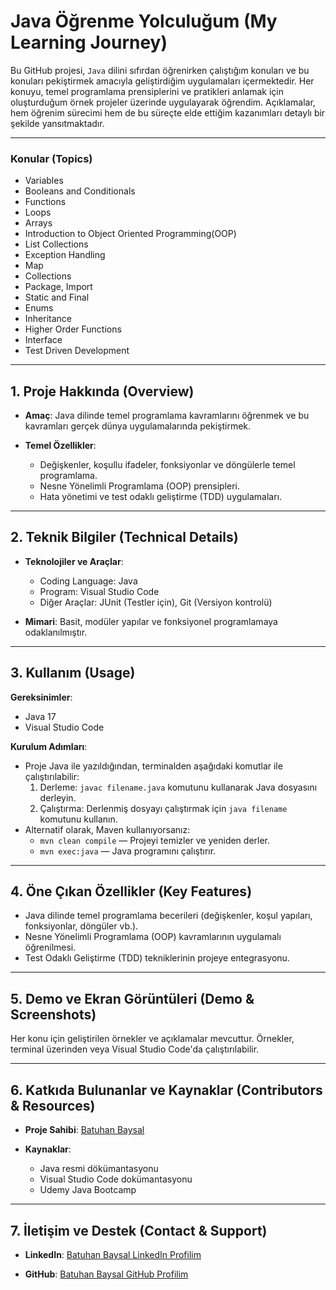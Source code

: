 # Java Öğrenme Yolculuğum (My Learning Journey)

Bu GitHub projesi, `Java` dilini sıfırdan öğrenirken çalıştığım konuları ve bu konuları pekiştirmek amacıyla geliştirdiğim uygulamaları içermektedir. Her konuyu, temel programlama prensiplerini ve pratikleri anlamak için oluşturduğum örnek projeler üzerinde uygulayarak öğrendim. Açıklamalar, hem öğrenim sürecimi hem de bu süreçte elde ettiğim kazanımları detaylı bir şekilde yansıtmaktadır.

---

### Konular (Topics)

- Variables
- Booleans and Conditionals
- Functions
- Loops
- Arrays
- Introduction to Object Oriented Programming(OOP)
- List Collections
- Exception Handling
- Map
- Collections
- Package, Import
- Static and Final
- Enums
- Inheritance
- Higher Order Functions
- Interface
- Test Driven Development

---

## 1. Proje Hakkında (Overview)

- **Amaç**: Java dilinde temel programlama kavramlarını öğrenmek ve bu kavramları gerçek dünya uygulamalarında pekiştirmek.

- **Temel Özellikler**:
   - Değişkenler, koşullu ifadeler, fonksiyonlar ve döngülerle temel programlama.
   - Nesne Yönelimli Programlama (OOP) prensipleri.
   - Hata yönetimi ve test odaklı geliştirme (TDD) uygulamaları.

---

## 2. Teknik Bilgiler (Technical Details)

- **Teknolojiler ve Araçlar**:
   - Coding Language: Java
   - Program: Visual Studio Code
   - Diğer Araçlar: JUnit (Testler için), Git (Versiyon kontrolü)

- **Mimari**: Basit, modüler yapılar ve fonksiyonel programlamaya odaklanılmıştır.

---

## 3. Kullanım (Usage)

**Gereksinimler**:
   - Java 17
   - Visual Studio Code

**Kurulum Adımları**:
   - Proje Java ile yazıldığından, terminalden aşağıdaki komutlar ile çalıştırılabilir:
      1. Derleme: `javac filename.java` komutunu kullanarak Java dosyasını derleyin.
      2. Çalıştırma: Derlenmiş dosyayı çalıştırmak için `java filename` komutunu kullanın.
   - Alternatif olarak, Maven kullanıyorsanız:
      - `mvn clean compile` — Projeyi temizler ve yeniden derler.
      - `mvn exec:java` — Java programını çalıştırır.

---

## 4. Öne Çıkan Özellikler (Key Features)

- Java dilinde temel programlama becerileri (değişkenler, koşul yapıları, fonksiyonlar, döngüler vb.).
- Nesne Yönelimli Programlama (OOP) kavramlarının uygulamalı öğrenilmesi.
- Test Odaklı Geliştirme (TDD) tekniklerinin projeye entegrasyonu.

---

## 5. Demo ve Ekran Görüntüleri (Demo & Screenshots)

Her konu için geliştirilen örnekler ve açıklamalar mevcuttur. Örnekler, terminal üzerinden veya Visual Studio Code'da çalıştırılabilir.

---

## 6. Katkıda Bulunanlar ve Kaynaklar (Contributors & Resources)

- **Proje Sahibi**: [Batuhan Baysal](https://www.linkedin.com/in/batuhan-baysal-502656170/)
  
- **Kaynaklar**:
    - Java resmi dökümantasyonu
    - Visual Studio Code dokümantasyonu
    - Udemy Java Bootcamp

---

## 7. İletişim ve Destek (Contact & Support)

- **LinkedIn**: [Batuhan Baysal LinkedIn Profilim](https://www.linkedin.com/in/batuhan-baysal-502656170/)
  
- **GitHub**: [Batuhan Baysal GitHub Profilim](https://github.com/BatuhanBaysal)
